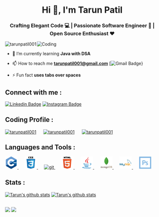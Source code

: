 <h1 align="center">Hi 👋, I'm Tarun Patil</h1>
<h3 align="center">Crafting Elegant Code 💻 | Passionate Software Engineer 🚀 | Open Source Enthusiast ❤️</h3>

<img align="right" alt="Coding" width="400" src="https://camo.githubusercontent.com/c1dcb74cc1c1835b1d716f5051499a2814c683c806b15f04b0eba492863703e9/68747470733a2f2f63646e2e6472696262626c652e636f6d2f75736572732f3733303730332f73637265656e73686f74732f363538313234332f6176656e746f2e676966">

<p align="left"> <img src="https://komarev.com/ghpvc/?username=tarunpatil001&label=Profile%20views&color=0e75b6&style=flat" alt="tarunpatil001" /> </p>

- 🌱 I’m currently learning **Java with DSA**

- 📫 How to reach me **tarunpatil001@gmail.com** [![Gmail Badge](https://img.shields.io/badge/-%40tarunpatil001-red?style=for-the-badge&logo=gmail&logoColor=white&href=mailto:tarunpatil001@gmail.com)}

- ⚡ Fun fact **uses tabs over spaces**

## Connect with me :
[![Linkedin Badge](https://img.shields.io/badge/-%40tarunpatil001-blue?style=flat-square&logo=Linkedin&logoColor=white&link=https://www.linkedin.com/in/tarunpatil001/)](https://www.linkedin.com/in/tarunpatil001/) 
[![Instagram Badge](https://img.shields.io/badge/-%40tarunpatil14-crimson?style=flat-square&logo=instagram&logoColor=white&link=https://www.instagram.com/tarunpatil14/)](https://www.instagram.com/tarunpatil14/) 

## Coding Profile :
<a href="https://www.codechef.com/users/tarunpatil001" target="blank"><img align="center" src="https://cdn.jsdelivr.net/npm/simple-icons@3.1.0/icons/codechef.svg" alt="tarunpatil001" height="30" width="40" /></a>
&nbsp;&nbsp;&nbsp;&nbsp;
<a href="https://www.hackerrank.com/tarunpatil001" target="blank"><img align="center" src="https://raw.githubusercontent.com/rahuldkjain/github-profile-readme-generator/master/src/images/icons/Social/hackerrank.svg" alt="tarunpatil001" height="30" width="40" /></a>
&nbsp;&nbsp;&nbsp;&nbsp;
<a href="https://www.leetcode.com/tarunpatil001" target="blank"><img align="center" src="https://raw.githubusercontent.com/rahuldkjain/github-profile-readme-generator/master/src/images/icons/Social/leet-code.svg" alt="tarunpatil001" height="30" width="40" /></a>
</p>

## Languages and Tools :
<p align="left"> <a href="https://www.w3schools.com/cpp/" target="_blank" rel="noreferrer"> <img src="https://raw.githubusercontent.com/devicons/devicon/master/icons/cplusplus/cplusplus-original.svg" alt="cplusplus" width="40" height="40"/> </a> &nbsp;&nbsp;&nbsp;&nbsp; <a href="https://www.w3schools.com/css/" target="_blank" rel="noreferrer"> <img src="https://raw.githubusercontent.com/devicons/devicon/master/icons/css3/css3-original-wordmark.svg" alt="css3" width="40" height="40"/> </a> &nbsp;&nbsp;&nbsp;&nbsp; <a href="https://git-scm.com/" target="_blank" rel="noreferrer"> <img src="https://www.vectorlogo.zone/logos/git-scm/git-scm-icon.svg" alt="git" width="40" height="40"/> </a> &nbsp;&nbsp;&nbsp;&nbsp; <a href="https://www.w3.org/html/" target="_blank" rel="noreferrer"> <img src="https://raw.githubusercontent.com/devicons/devicon/master/icons/html5/html5-original-wordmark.svg" alt="html5" width="40" height="40"/> </a> &nbsp;&nbsp;&nbsp;&nbsp; <a href="https://www.java.com" target="_blank" rel="noreferrer"> <img src="https://raw.githubusercontent.com/devicons/devicon/master/icons/java/java-original.svg" alt="java" width="40" height="40"/> </a> &nbsp;&nbsp;&nbsp;&nbsp; <a href="https://www.mongodb.com/" target="_blank" rel="noreferrer"> <img src="https://raw.githubusercontent.com/devicons/devicon/master/icons/mongodb/mongodb-original-wordmark.svg" alt="mongodb" width="40" height="40"/> </a> &nbsp;&nbsp;&nbsp;&nbsp; <a href="https://www.mysql.com/" target="_blank" rel="noreferrer"> <img src="https://raw.githubusercontent.com/devicons/devicon/master/icons/mysql/mysql-original-wordmark.svg" alt="mysql" width="40" height="40"/> </a> &nbsp;&nbsp;&nbsp;&nbsp; <a href="https://www.photoshop.com/en" target="_blank" rel="noreferrer"> <img src="https://raw.githubusercontent.com/devicons/devicon/master/icons/photoshop/photoshop-line.svg" alt="photoshop" width="40" height="40"/> </a> </p>

## Stats :

<a href="https://github.com/tarunpatil001/github-readme-stats"><img align="center" src="https://leetcard.jacoblin.cool/tarunpatil001?font=baloo&extension=null&ext=heatmap&border=0" alt="Tarun's github stats" /></a> 
<a href="https://github.com/tarunpatil001/github-readme-stats"><img align="center" src="https://github-readme-stats-sigma-five.vercel.app/api?username=tarunpatil001&show_icons=true&locale=en&hide_border=true" alt="Tarun's github stats" /></a>
##
<a href="https://github.com/tarunpatil001/github-readme-stats"><img align="center" src="https://github-readme-streak-stats.herokuapp.com/?user=tarunpatil001&hide_border=true" /></a>
<a href="https://github.com/tarunpatil001/github-readme-stats"><img align="center" src="https://github-readme-stats-sigma-five.vercel.app/api/top-langs?username=tarunpatil001&show_icons=true&locale=en&layout=compact&hide_border=true" /></a>
##



